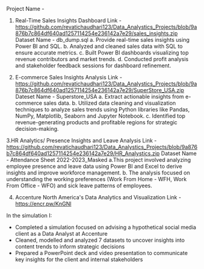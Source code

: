 Project Name - 
1. Real-Time Sales Insights Dashboard
Link - https://github.com/revatichaudhari123/Data_Analystics_Projects/blob/9a876b7c864df640ad1257114254e236142a7e29/sales_insights.zip
Dataset Name  - db_dump.sql
a. Provide real-time sales insights using Power BI and SQL.
b. Analyzed and cleaned sales data with SQL to ensure accurate metrics.
c. Built Power BI dashboards visualizing top revenue contributors and market trends.
d. Conducted profit analysis and stakeholder feedback sessions for dashboard refinement.

2. E-commerce Sales Insights Analysis
Link - https://github.com/revatichaudhari123/Data_Analystics_Projects/blob/9a876b7c864df640ad1257114254e236142a7e29/SuperStore_USA.zip
Dateset Name - Superstore_USA
a. Extract actionable insights from e-commerce sales data.
b. Utilized data cleaning and visualization techniques to analyze sales trends using Python libraries like Pandas, NumPy, Matplotlib, Seaborn and Jupyter Notebook.
c. Identified top revenue-generating products and profitable regions for strategic decision-making.

3.HR Analytics/ Presence Insights and Leave Analysis 
Link - https://github.com/revatichaudhari123/Data_Analystics_Projects/blob/9a876b7c864df640ad1257114254e236142a7e29/HR_Analystics.zip
Dataset Name - Attendance Sheet 2022-2023_Masked
a.This project involved analyzing employee presence and leave data using Power BI and Excel to derive insights and improve workforce management. 
b. The analysis focused on understanding the working preferences (Work From Home - WFH, Work From Office - WFO) and sick leave patterns of employees.

4. Accenture North America's Data Analytics and Visualization
Link - https://encr.pw/KnGNl 


In the simulation I:
 * Completed a simulation focused on advising a hypothetical social media client
 as a Data Analyst at Accenture
 * Cleaned, modelled and analyzed 7 datasets to uncover insights into content
 trends to inform strategic decisions
 * Prepared a PowerPoint deck and video presentation to communicate key insights
 for the client and internal stakeholders

